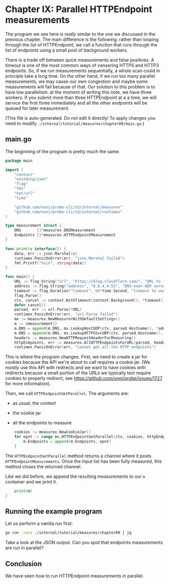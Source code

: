
# Chapter IX: Parallel HTTPEndpoint measurements

The program we see here is _really_ similar to the one we
discussed in the previous chapter. The main difference
is the following: rather than looping through the list of
HTTPEndpoint, we call a function that runs through the
list of endpoints using a small pool of background workers.

There is a trade off between quick measurements and
false positives. A timeout is one of the most common
ways of censoring HTTPS and HTTP3 endpoints. So, if
we run measurements sequentially, a whole scan could
in principle take a long time. On the other hand,
if we run too many parallel measurements, we may cause
our own congestion and maybe some measurements will
fail because of that. Our solution to this problem is
to have low parallelism: at the moment of writing
this note, we have three workers. If you submit
more than three HTTPEndpoint at a a time, we will
service the first three immediately and all the
other endpoints will be queued for later measurement.

(This file is auto-generated. Do not edit it directly! To apply
changes you need to modify `./internal/tutorial/measurex/chapter09/main.go`.)

## main.go

The beginning of the program is pretty much the same.

```Go
package main

import (
	"context"
	"encoding/json"
	"flag"
	"fmt"
	"net/url"
	"time"

	"github.com/ooni/probe-cli/v3/internal/measurex"
	"github.com/ooni/probe-cli/v3/internal/runtimex"
)

type measurement struct {
	DNS       []*measurex.DNSMeasurement
	Endpoints []*measurex.HTTPEndpointMeasurement
}

func print(v interface{}) {
	data, err := json.Marshal(v)
	runtimex.PanicOnError(err, "json.Marshal failed")
	fmt.Printf("%s\n", string(data))
}

func main() {
	URL := flag.String("url", "https://blog.cloudflare.com/", "URL to fetch")
	address := flag.String("address", "8.8.4.4:53", "DNS-over-UDP server address")
	timeout := flag.Duration("timeout", 60*time.Second, "timeout to use")
	flag.Parse()
	ctx, cancel := context.WithTimeout(context.Background(), *timeout)
	defer cancel()
	parsed, err := url.Parse(*URL)
	runtimex.PanicOnError(err, "url.Parse failed")
	mx := measurex.NewMeasurerWithDefaultSettings()
	m := &measurement{}
	m.DNS = append(m.DNS, mx.LookupHostUDP(ctx, parsed.Hostname(), *address))
	m.DNS = append(m.DNS, mx.LookupHTTPSSvcUDP(ctx, parsed.Hostname(), *address))
	headers := measurex.NewHTTPRequestHeaderForMeasuring()
	httpEndpoints, err := measurex.AllHTTPEndpointsForURL(parsed, headers, m.DNS...)
	runtimex.PanicOnError(err, "cannot get all the HTTP endpoints")
```

This is where the program changes. First, we need to create a jar
for cookies because the API we're about to call requires a
cookie jar. (We mostly use this API with redirects and we want
to have cookies with redirects because a small portion of the
URLs we typically test require cookies to properly redirect,
see https://github.com/ooni/probe/issues/1727 for more information).

Then, we call `HTTPEndpointGetParallel`. The arguments are:

- as usual, the context

- the cookie jar

- all the endpoints to measure

```Go
	cookies := measurex.NewCookieJar()
	for epnt := range mx.HTTPEndpointGetParallel(ctx, cookies, httpEndpoints...) {
		m.Endpoints = append(m.Endpoints, epnt)
	}
```

The `HTTPEndpointGetParallel` method returns a channel where it
posts `HTTPEndpointMeasurements`. Once the input list has been
fully measured, this method closes the returned channel.

Like we did before, we append the resulting measurements to
our `m` container and we print it.

```Go
	print(m)
}

```

## Running the example program

Let us perform a vanilla run first:

```bash
go run -race ./internal/tutorial/measurex/chapter09 | jq
```

Take a look at the JSON output. Can you spot that
endpoints measurements are run in parallel?

## Conclusion

We have seen how to run HTTPEndpoint measurements in parallel.

